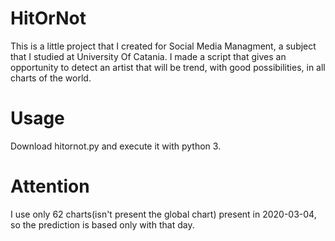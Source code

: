 # HitOrNot
This is a little project that I created for Social Media Managment, a subject that I studied at University Of Catania. I made a script that gives an opportunity to detect an artist that will be trend, with good possibilities, in all charts of the world.

# Usage
Download hitornot.py and execute it with python 3.

# Attention
I use only 62 charts(isn't present the global chart) present in 2020-03-04, so the prediction is based only with that day.

